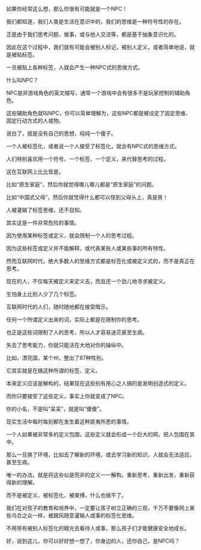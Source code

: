 如果你经常这么想，那么你很有可能就是一个NPC！





我们都知道，我们人类是生活在意识中的，我们的思维是一种符号性的存在。

正是由于我们思考问题、做事，或与他人交流等，都是基于抽象意识化的。

因此在这个过程中，我们就有可能会被别人标记，被别人定义，或者简单地说，就是被贴标签。



一旦被贴上各种标签，人就会产生一种NPC式的思维方式。

什么叫NPC？

NPC是非游戏角色的英文缩写，通常一个游戏中会有很多不是玩家控制的辅助角色。

这些辅助角色就叫NPC，你可以简单理解为，这些NPC都是被设定了固定思维、固定行动方式的人或物。

说白了，就是没有自己的思想，纯纯一个傻子。



一个人被标签化，或者说一个人接受了标签化，就会有NPC式的思维方式。

人们特别喜欢用一个符号、一个标签、一个定义，来代替思考的过程。

这在互联网上比比皆是。

比如“原生家庭”，然后你就觉得哪儿哪儿都是“原生家庭”的问题。

比如“中国式父母”，然后你就觉得什么都可以怪到父母头上，真是爽！



人被灌输了标签思维，还不自知。

其实这是一件非常危险的事情。

因为使用某种标签或定义，就会限制一个人的思考过程。

因为这些标签或定义并不能解释，或代表某些人或某些事的所有特性。

然而互联网时代，绝大多数人的思维方式都是标签化或被定义式的，而不是真正在思考。

现在的人，不仅每天被定义来定义去，而且还一个劲儿地寻求被定义。

生怕身上比别人少了几个标签。



互联网时代的人们，随时随地都在接受暗示。

任何一个所谓定义出来的词，实际上都是在限制你的思考。

也正是这些词限制了人的思考，所以人才容易迷茫甚至生病。

失去了思考能力，你就只能活在大他对你的操纵中。



比如，漂亮国，某个州，整出了87种性别。

它其实就是在搞这种所谓的标签、定义。

本来定义应该是解构的，结果现在这些别有用心之人搞的是发明创造式的定义。

而你只要接受了这些定义，事实上你就变成了NPC。

你的小名，不是叫“呆呆”，就是叫“傻傻”。

现实生活中每时每刻都在发生着这种匪夷所思的事情。



一个人如果被非常多的定义包围，这些定义就会形成一个巨大的网，把人包围在其中。

那么一旦换了环境，比如去了解新的环境，或去学习新的知识，人就会无法适应，甚至生病。

唯一的办法，就是将这些似是而非的定义一一解构，重新思考，重新出发，重新获得新的理解。

而不是被定义、被标签化、被束缚，什么也做不了。



我们在对孩子的教育和培养中，一定要让孩子树立正确的三观，千万不要像网上某些乌合之众一样，被跟风随意灌输人或事的标签化思维。

不用带有被别人标签化的眼光去看待人或事，那么孩子们才能健康安全地成长。



好，说到这儿，你可以好好想一想了，你身边的人，还你自己，是NPC吗？









